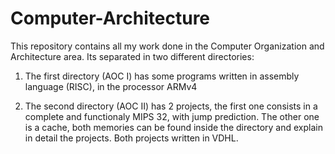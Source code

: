 # Computer-Architecture
This repository contains all my work done in the Computer Organization and Architecture area.
Its separated in two different directories:

1. The first directory (AOC I) has some programs written in assembly language (RISC), in the processor ARMv4 

2. The second directory (AOC II) has 2 projects, the first one consists in a complete and functionaly MIPS 32, with jump prediction.
The other one is a cache, both memories can be found inside the directory and explain in detail the projects. 
Both projects written in VDHL. 
